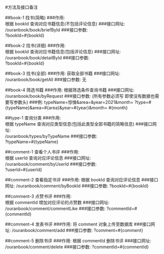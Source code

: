 #方法及接口备注

##book-1 找书(简略)
###作用:         
根据 bookId 查询对应书籍信息(不包括评论信息)
###接口网址:      
/ouranbook/book/briefById
###接口参数:      
?bookId=#{bookId}

##book-2 找书(详细)
###作用:          
根据 bookId 查询对应书籍信息(包括评论信息)
###接口网址:       
/ouranbook/book/detailById
###接口参数:       
?bookId=#{bookId}

##book-3 找书(全部)
###作用:
获取全部书籍
###接口网址:
/ouranbook/book/getAll
###接口参数:
无

##book-4 筛选书籍
###作用:
根据筛选条件查询书籍
###接口网址:
/ouranbook/book/byRequest
###接口参数: (所有参数必须写 即使没有数据也需要写参数头)
###例: typeName=惊悚&area=&year=2021&month= 
?type=#{typeName}&area=#{area}&year=#{year}&month= #{month}




##type-1 查询分类
###作用:          
根据 typeName 查询对应类型信息(包括此类型全部书籍的简略信息)
###接口网址:       
/ouranbook/types/byTypeName
###接口参数:       
?typeName=#{typeName}

##comment-1 查看个人书评
###作用:          
根据 userId 查询对应评论信息
###接口网址:       
/ouranbook/comment/byUserId
###接口参数:       
?userId=#{userId}

##comment-2 查看指定书评
###作用:
根据 bookId 查询对应评论信息
###接口网址:
/ouranbook/comment/byBookId
###接口参数:
?bookId=#{bookId}

##comment-3 点赞书评
###作用:    
根据 commentId 增加对应评论的点赞数
###接口网址:
/ouranbook/comment/commentLike
###接口参数:
?commentId=#{commentId}

##comment-4 发表书评
###作用:
将 comment 对象上传至数据库
###接口网址:
/ouranbook/comment/add
###接口参数:
?comment=#{comment}

##comment-5 删除书评
###作用:
根据 commentId 删除书评
###接口网址:
/ouranbook/comment/delete
###接口参数:
?commentId=#{commentId}

